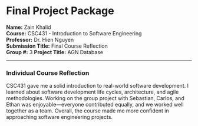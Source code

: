 # Final Project Package
**Name:** Zain Khalid  
**Course:** CSC431 - Introduction to Software Engineering  
**Professor:** Dr. Hien Nguyen  
**Submission Title:** Final Course Reflection  
**Group #:** 3 
**Project Title:** AGN Database

---

### Individual Course Reflection

CSC431 gave me a solid introduction to real-world software development. I learned about software development life cycles, architecture, and agile methodologies. Working on the group project with Sebastian, Carlos, and Ethan was enjoyable—everyone contributed equally, and we worked well together as a team. Overall, the course made me more confident in approaching software engineering projects.
